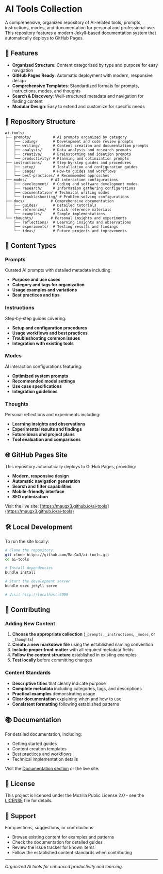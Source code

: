 # AI Tools Collection

A comprehensive, organized repository of AI-related tools, prompts, instructions, modes, and documentation for personal and professional use. This repository features a modern Jekyll-based documentation system that automatically deploys to GitHub Pages.

## 🚀 Features

- **Organized Structure**: Content categorized by type and purpose for easy navigation
- **GitHub Pages Ready**: Automatic deployment with modern, responsive design
- **Comprehensive Templates**: Standardized formats for prompts, instructions, modes, and thoughts
- **Search & Discovery**: Well-structured metadata and navigation for finding content
- **Modular Design**: Easy to extend and customize for specific needs

## 📁 Repository Structure

```
ai-tools/
├── prompts/          # AI prompts organized by category
│   ├── coding/       # Development and code review prompts
│   ├── writing/      # Content creation and documentation prompts
│   ├── analysis/     # Data analysis and research prompts
│   ├── creative/     # Brainstorming and ideation prompts
│   └── productivity/ # Planning and optimization prompts
├── instructions/     # Step-by-step guides and procedures
│   ├── setup/        # Installation and configuration guides
│   ├── usage/        # How-to guides and workflows
│   └── best-practices/ # Recommended approaches
├── modes/           # AI interaction configurations
│   ├── development/  # Coding and software development modes
│   ├── research/     # Information gathering configurations
│   ├── documentation/ # Technical writing modes
│   └── troubleshooting/ # Problem-solving configurations
├── docs/            # Comprehensive documentation
│   ├── guides/       # Detailed tutorials
│   ├── references/   # Quick reference materials
│   └── examples/     # Sample implementations
└── thoughts/        # Personal insights and experiments
    ├── reflections/  # Learning insights and observations
    ├── experiments/  # Testing results and findings
    └── ideas/        # Future projects and improvements
```

## 🎯 Content Types

### Prompts
Curated AI prompts with detailed metadata including:
- **Purpose and use cases**
- **Category and tags for organization**
- **Usage examples and variations**
- **Best practices and tips**

### Instructions
Step-by-step guides covering:
- **Setup and configuration procedures**
- **Usage workflows and best practices**
- **Troubleshooting common issues**
- **Integration with existing tools**

### Modes
AI interaction configurations featuring:
- **Optimized system prompts**
- **Recommended model settings**
- **Use case specifications**
- **Integration guidelines**

### Thoughts
Personal reflections and experiments including:
- **Learning insights and observations**
- **Experimental results and findings**
- **Future ideas and project plans**
- **Tool evaluation and comparisons**

## 🌐 GitHub Pages Site

This repository automatically deploys to GitHub Pages, providing:
- **Modern, responsive design**
- **Automatic navigation generation**
- **Search and filter capabilities**
- **Mobile-friendly interface**
- **SEO optimization**

Visit the live site: [https://maugx3.github.io/ai-tools](https://maugx3.github.io/ai-tools)

## 🛠️ Local Development

To run the site locally:

```bash
# Clone the repository
git clone https://github.com/MauGx3/ai-tools.git
cd ai-tools

# Install dependencies
bundle install

# Start the development server
bundle exec jekyll serve

# Visit http://localhost:4000
```

## 📝 Contributing

### Adding New Content

1. **Choose the appropriate collection** (`_prompts`, `_instructions`, `_modes`, or `_thoughts`)
2. **Create a new markdown file** using the established naming convention
3. **Include proper front matter** with all required metadata fields
4. **Follow the content structure** established in existing examples
5. **Test locally** before committing changes

### Content Standards

- **Descriptive titles** that clearly indicate purpose
- **Complete metadata** including categories, tags, and descriptions
- **Practical examples** demonstrating usage
- **Clear documentation** explaining when and how to use
- **Consistent formatting** following established patterns

## 📚 Documentation

For detailed documentation, including:
- Getting started guides
- Content creation templates
- Best practices and workflows
- Technical implementation details

Visit the [Documentation section](docs.md) or the live site.

## 📄 License

This project is licensed under the Mozilla Public License 2.0 - see the [LICENSE](LICENSE) file for details.

## 🤝 Support

For questions, suggestions, or contributions:
- Browse existing content for examples and patterns
- Check the documentation for detailed guides
- Review the issue tracker for known items
- Follow the established content standards when contributing

---

*Organized AI tools for enhanced productivity and learning.*